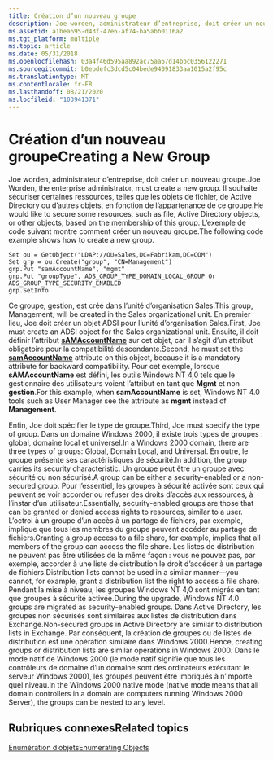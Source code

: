 ```yaml
---
title: Création d’un nouveau groupe
description: Joe worden, administrateur d’entreprise, doit créer un nouveau groupe.
ms.assetid: a1bea695-d43f-47e6-af74-ba5abb0116a2
ms.tgt_platform: multiple
ms.topic: article
ms.date: 05/31/2018
ms.openlocfilehash: 03a4f46d595aa892ac75aa67d14bbc0356122271
ms.sourcegitcommit: b0ebdefc3dcd5c04bede94091833aa1015a2f95c
ms.translationtype: MT
ms.contentlocale: fr-FR
ms.lasthandoff: 08/21/2020
ms.locfileid: "103941371"
---
```

# <a name="creating-a-new-group"></a><span data-ttu-id="e7e07-103">Création d’un nouveau groupe</span><span class="sxs-lookup"><span data-stu-id="e7e07-103">Creating a New Group</span></span>

<span data-ttu-id="e7e07-104">Joe worden, administrateur d’entreprise, doit créer un nouveau groupe.</span><span class="sxs-lookup"><span data-stu-id="e7e07-104">Joe Worden, the enterprise administrator, must create a new group.</span></span> <span data-ttu-id="e7e07-105">Il souhaite sécuriser certaines ressources, telles que les objets de fichier, de Active Directory ou d’autres objets, en fonction de l’appartenance de ce groupe.</span><span class="sxs-lookup"><span data-stu-id="e7e07-105">He would like to secure some resources, such as file, Active Directory objects, or other objects, based on the membership of this group.</span></span> <span data-ttu-id="e7e07-106">L’exemple de code suivant montre comment créer un nouveau groupe.</span><span class="sxs-lookup"><span data-stu-id="e7e07-106">The following code example shows how to create a new group.</span></span>


```VB
Set ou = GetObject("LDAP://OU=Sales,DC=Fabrikam,DC=COM")
Set grp = ou.Create("group", "CN=Management")
grp.Put "samAccountName", "mgmt"
grp.Put "groupType", ADS_GROUP_TYPE_DOMAIN_LOCAL_GROUP Or ADS_GROUP_TYPE_SECURITY_ENABLED
grp.SetInfo
```



<span data-ttu-id="e7e07-107">Ce groupe, gestion, est créé dans l’unité d’organisation Sales.</span><span class="sxs-lookup"><span data-stu-id="e7e07-107">This group, Management, will be created in the Sales organizational unit.</span></span> <span data-ttu-id="e7e07-108">En premier lieu, Joe doit créer un objet ADSI pour l’unité d’organisation Sales.</span><span class="sxs-lookup"><span data-stu-id="e7e07-108">First, Joe must create an ADSI object for the Sales organizational unit.</span></span> <span data-ttu-id="e7e07-109">Ensuite, il doit définir l’attribut [**sAMAccountName**](/windows/desktop/AD/group-objects) sur cet objet, car il s’agit d’un attribut obligatoire pour la compatibilité descendante.</span><span class="sxs-lookup"><span data-stu-id="e7e07-109">Second, he must set the [**samAccountName**](/windows/desktop/AD/group-objects) attribute on this object, because it is a mandatory attribute for backward compatibility.</span></span> <span data-ttu-id="e7e07-110">Pour cet exemple, lorsque **sAMAccountName** est défini, les outils Windows NT 4,0 tels que le gestionnaire des utilisateurs voient l’attribut en tant que **Mgmt** et non **gestion**.</span><span class="sxs-lookup"><span data-stu-id="e7e07-110">For this example, when **samAccountName** is set, Windows NT 4.0 tools such as User Manager see the attribute as **mgmt** instead of **Management**.</span></span>

<span data-ttu-id="e7e07-111">Enfin, Joe doit spécifier le type de groupe.</span><span class="sxs-lookup"><span data-stu-id="e7e07-111">Third, Joe must specify the type of group.</span></span> <span data-ttu-id="e7e07-112">Dans un domaine Windows 2000, il existe trois types de groupes : global, domaine local et universel.</span><span class="sxs-lookup"><span data-stu-id="e7e07-112">In a Windows 2000 domain, there are three types of groups: Global, Domain Local, and Universal.</span></span> <span data-ttu-id="e7e07-113">En outre, le groupe présente ses caractéristiques de sécurité.</span><span class="sxs-lookup"><span data-stu-id="e7e07-113">In addition, the group carries its security characteristic.</span></span> <span data-ttu-id="e7e07-114">Un groupe peut être un groupe avec sécurité ou non sécurisé.</span><span class="sxs-lookup"><span data-stu-id="e7e07-114">A group can be either a security-enabled or a non-secured group.</span></span> <span data-ttu-id="e7e07-115">Pour l’essentiel, les groupes à sécurité activée sont ceux qui peuvent se voir accorder ou refuser des droits d’accès aux ressources, à l’instar d’un utilisateur.</span><span class="sxs-lookup"><span data-stu-id="e7e07-115">Essentially, security-enabled groups are those that can be granted or denied access rights to resources, similar to a user.</span></span> <span data-ttu-id="e7e07-116">L’octroi à un groupe d’un accès à un partage de fichiers, par exemple, implique que tous les membres du groupe peuvent accéder au partage de fichiers.</span><span class="sxs-lookup"><span data-stu-id="e7e07-116">Granting a group access to a file share, for example, implies that all members of the group can access the file share.</span></span> <span data-ttu-id="e7e07-117">Les listes de distribution ne peuvent pas être utilisées de la même façon : vous ne pouvez pas, par exemple, accorder à une liste de distribution le droit d’accéder à un partage de fichiers.</span><span class="sxs-lookup"><span data-stu-id="e7e07-117">Distribution lists cannot be used in a similar manner—you cannot, for example, grant a distribution list the right to access a file share.</span></span> <span data-ttu-id="e7e07-118">Pendant la mise à niveau, les groupes Windows NT 4,0 sont migrés en tant que groupes à sécurité activée.</span><span class="sxs-lookup"><span data-stu-id="e7e07-118">During the upgrade, Windows NT 4.0 groups are migrated as security-enabled groups.</span></span> <span data-ttu-id="e7e07-119">Dans Active Directory, les groupes non sécurisés sont similaires aux listes de distribution dans Exchange.</span><span class="sxs-lookup"><span data-stu-id="e7e07-119">Non-secured groups in Active Directory are similar to distribution lists in Exchange.</span></span> <span data-ttu-id="e7e07-120">Par conséquent, la création de groupes ou de listes de distribution est une opération similaire dans Windows 2000.</span><span class="sxs-lookup"><span data-stu-id="e7e07-120">Hence, creating groups or distribution lists are similar operations in Windows 2000.</span></span> <span data-ttu-id="e7e07-121">Dans le mode natif de Windows 2000 (le mode natif signifie que tous les contrôleurs de domaine d’un domaine sont des ordinateurs exécutant le serveur Windows 2000), les groupes peuvent être imbriqués à n’importe quel niveau.</span><span class="sxs-lookup"><span data-stu-id="e7e07-121">In the Windows 2000 native mode (native mode means that all domain controllers in a domain are computers running Windows 2000 Server), the groups can be nested to any level.</span></span>

## <a name="related-topics"></a><span data-ttu-id="e7e07-122">Rubriques connexes</span><span class="sxs-lookup"><span data-stu-id="e7e07-122">Related topics</span></span>

<dl> <dt>

[<span data-ttu-id="e7e07-123">Énumération d’objets</span><span class="sxs-lookup"><span data-stu-id="e7e07-123">Enumerating Objects</span></span>](enumerating-objects.md)
</dt> </dl>

 

 